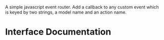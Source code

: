 A simple javascript event router.
Add a callback to any custom event which is keyed by two strings, a model name and an action name.

Interface Documentation
=======================

